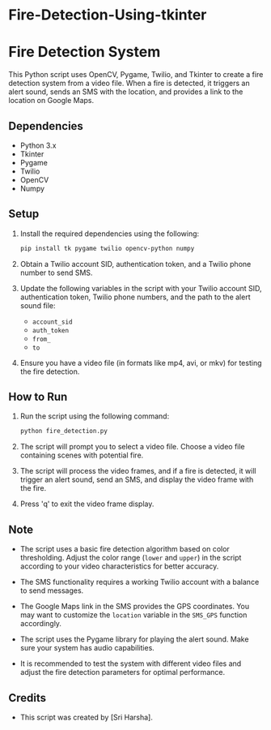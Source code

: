# Fire-Detection-Using-tkinter
# Fire Detection System

This Python script uses OpenCV, Pygame, Twilio, and Tkinter to create a fire detection system from a video file. When a fire is detected, it triggers an alert sound, sends an SMS with the location, and provides a link to the location on Google Maps.

## Dependencies

- Python 3.x
- Tkinter
- Pygame
- Twilio
- OpenCV
- Numpy

## Setup

1. Install the required dependencies using the following:
    ```bash
    pip install tk pygame twilio opencv-python numpy
    ```

2. Obtain a Twilio account SID, authentication token, and a Twilio phone number to send SMS.

3. Update the following variables in the script with your Twilio account SID, authentication token, Twilio phone numbers, and the path to the alert sound file:
    - `account_sid`
    - `auth_token`
    - `from_`
    - `to`

4. Ensure you have a video file (in formats like mp4, avi, or mkv) for testing the fire detection.

## How to Run

1. Run the script using the following command:
    ```bash
    python fire_detection.py
    ```

2. The script will prompt you to select a video file. Choose a video file containing scenes with potential fire.

3. The script will process the video frames, and if a fire is detected, it will trigger an alert sound, send an SMS, and display the video frame with the fire.

4. Press 'q' to exit the video frame display.

## Note
- The script uses a basic fire detection algorithm based on color thresholding. Adjust the color range (`lower` and `upper`) in the script according to your video characteristics for better accuracy.

- The SMS functionality requires a working Twilio account with a balance to send messages.

- The Google Maps link in the SMS provides the GPS coordinates. You may want to customize the `location` variable in the `SMS_GPS` function accordingly.

- The script uses the Pygame library for playing the alert sound. Make sure your system has audio capabilities.

- It is recommended to test the system with different video files and adjust the fire detection parameters for optimal performance.

## Credits

- This script was created by [Sri Harsha].
